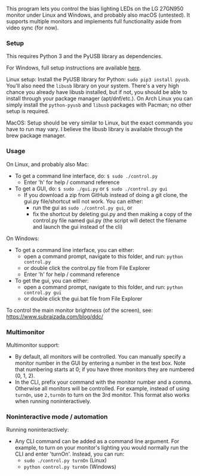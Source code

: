 This program lets you control the bias lighting LEDs on the LG 27GN950 monitor under Linux and Windows, and probably also macOS (untested). It supports multiple monitors and implements full functionality aside from video sync (for now).


### Setup

This requires Python 3 and the PyUSB library as dependencies.

For Windows, full setup instructions are available [here](https://github.com/subraizada3/27gn950controller/blob/master/windows-setup.md).

Linux setup: Install the PyUSB library for Python: `sudo pip3 install pyusb`. You'll also need the `libusb` library on your system. There's a very high chance you already have libusb installed, but if not, you should be able to install through your package manager (apt/dnf/etc.). On Arch Linux you can simply install the `python-pyusb` and `libusb` packages with Pacman; no other setup is required.

MacOS: Setup should be very similar to Linux, but the exact commands you have to run may vary. I believe the libusb library is available through the brew package manager.

### Usage

On Linux, and probably also Mac:
- To get a command line interface, do: `$ sudo ./control.py`
  - Enter 'h' for help / command reference
- To get a GUI, do: `$ sudo ./gui.py` or `$ sudo ./control.py gui`
  - If you download a zip from GitHub instead of doing a git clone, the gui.py file/shortcut will not work. You can either:
    - run the gui as `sudo ./control.py gui`, or
    - fix the shortcut by deleting gui.py and then making a copy of the control.py file named gui.py (the script will detect the filename and launch the gui instead of the cli)

On Windows:
- To get a command line interface, you can either:
  - open a command prompt, navigate to this folder, and run: `python control.py`
  - or double click the control.py file from File Explorer
  - Enter 'h' for help / command reference
- To get the gui, you can either:
  - open a command prompt, navigate to this folder, and run: `python control.py gui`
  - or double click the gui.bat file from File Explorer

To control the main monitor brightness (of the screen), see:
  https://www.subraizada.com/blog/ddc/

### Multimonitor

Multimonitor support:
- By default, all monitors will be controlled. You can manually specify a monitor number in the GUI by entering a number in the text box. Note that numbering starts at 0; if you have three monitors they are numbered (0, 1, 2).
- In the CLI, prefix your command with the monitor number and a comma. Otherwise all monitors will be controlled. For example, instead of using `turnOn`, use `2,turnOn` to turn on the 3rd monitor. This format also works when running noninteractively.

### Noninteractive mode / automation

Running noninteractively:
- Any CLI command can be added as a command line argument. For example, to turn on your monitor's lighting you would normally run the CLI and enter 'turnOn'. Instead, you can run:
  - `sudo ./control.py turnOn` (Linux)
  - `python control.py turnOn` (Windows)
